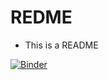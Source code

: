 # REDME

* This is a README

[![Binder](https://mybinder.org/badge_logo.svg)](https://hub.2i2c.mybinder.org/user/homerdurand-tutorial_uq-b4q5435f/voila/render/notebook_1.ipynb)

